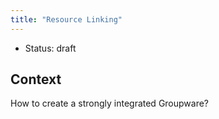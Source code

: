 ```yaml
---
title: "Resource Linking"
---
```


* Status: draft

## Context

How to create a strongly integrated Groupware?
